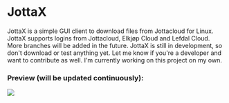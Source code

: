 # JottaX
JottaX is a simple GUI client to download files from Jottacloud for Linux. JottaX supports logins from Jottacloud, Elkjøp Cloud and Lefdal Cloud. More branches will be added in the future. JottaX is still in development, so don't download or test anything yet. Let me know if you're a developer and want to contribute as well. I'm currently working on this project on my own.


### Preview (will be updated continuously):
![](https://i.imgur.com/lhRFhwF.png)